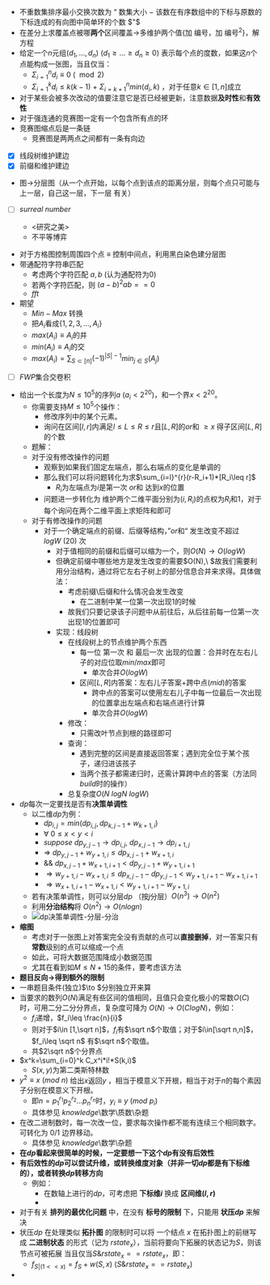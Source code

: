 * 不重数集排序最小交换次数为 $“$ 数集大小 $-$ 该数在有序数组中的下标与原数的下标连成的有向图中简单环的个数 $"$
* 在差分上求覆盖点被哪**两个**区间覆盖$\to$多维护两个值{加 编号，加 编号$^2$}，解方程
* 给定一个$n$元组$(d_1,...,d_n)\ (d_1\geq...\geq d_n\geq 0)$ 表示每个点的度数，如果这$n$个点能构成一张图，当且仅当：
  * $\Sigma_{i=1}^n d_i \equiv 0\ (\mod 2)$
  * $\Sigma_{i=1}^k d_i \leq k(k-1)\ +\ \Sigma_{i=k+1}^n min(d_i,k)$ ，对于任意$k\in[1,n]$成立
* 对于某些会被多次改动的值要注意它是否已经被更新，注意数据**及时性**和**有效性**
* 对于强连通的竞赛图一定有一个包含所有点的环
* 竞赛图缩点后是一条链
  * 竞赛图是两两点之间都有一条有向边
* [x] 线段树维护建边
* [x] 前缀和维护建边
* 图$\to$分层图（从一个点开始，以每个点到该点的距离分层，则每个点只可能与 上一层，自己这一层，下一层 有关）
* [ ] $surreal\ number$

  * <研究之美>
  * 不平等博弈
* 对于方格图控制周围四个点 $\equiv$ 控制中间点，利用黑白染色建分层图
* 带通配符字符串匹配
  * 考虑两个字符匹配 $a,b$ (认为通配符为0)
  * 若两个字符匹配，则 $(a-b)^2ab==0$
  * $fft$
* 期望
  * $Min-Max$ 转换
  * 把$A_i$看成$\{1,2,3,...,A_i\}$
  * $max(A_i)\equiv A_i$的并
  * $min(A_i)\equiv A_i$的交
  * $max(A_i)=\sum_{S\subset[n]}(-1)^{|S|-1}min_{j\in S}(A_j)$
* [ ] $FWP$集合交卷积
* 给出一个长度为$N\leq10^5$的序列$a\ (a_i<2^{20})$，和一个界$x<2^{20}$。
  * 你需要支持$M\leq10^5$个操作：
    * 修改序列中的某个元素。
    * 询问在区间$[l,r]$内满足$l\leq L\leq R\leq r$且$[L,R]$的$or$和 $\geq x$ 得子区间$[L,R]$的个数
  * 题解：
  * 对于没有修改操作的问题
    * 观察到如果我们固定左端点，那么右端点的变化是单调的
    * 那么我们可以将问题转化为求$\sum_{i=l}^{r}(r-R_i+1)*[R_i\leq r]$
      * $R_i$为左端点为$i$是第一次 $or$和 达到$x$的位置
    * 问题进一步转化为 维护两个二维平面分别为$(i,R_i)$的点权为$R_i$和$1$，对于每个询问在两个二维平面上求矩阵和即可
  * 对于有修改操作的问题
    * 对于一个确定端点的前缀、后缀等结构，”$or$和“ 发生改变不超过$logW\ (20)$ 次
      * 对于值相同的前缀和后缀可以缩为一个，则$O(N)\to O(logW)$
      * 但确定前缀中哪些地方是发生改变的需要$O(N),\ $故我们需要利用分治结构，通过将它左右子树上的部分信息合并来求得。具体做法：
        * 考虑前缀\后缀和什么情况会发生改变
          * 在二进制中某一位第一次出现$1$的时候
        * 故我们只要记录该子问题中从前往后，从后往前每一位第一次出现$1$的位置即可
      * 实现：线段树
        * 在线段树上的节点维护两个东西
          * 每一位 第一次 和 最后一次 出现的位置：合并时在左右儿子的对应位取$min/max$即可
            * 单次合并$O(logW)$
          * 区间$[L,R]$内答案：左右儿子答案$+$跨中点$(mid)$的答案
            * 跨中点的答案可以使用左右儿子中每一位最后一次出现的位置拿出左端点和右端点进行计算
            * 单次合并$O(logW)$
        * 修改：
          * 只需改叶节点到根的路径即可
        * 查询：
          * 遇到完整的区间是直接返回答案；遇到完全位于某个孩子，递归进该孩子
          * 当两个孩子都需递归时，还需计算跨中点的答案（方法同$build$时的操作）
        * 总复杂度$O(N\ logN\ logW)$
* $dp$每次一定要找是否有**决策单调性**
  * 以二维$dp$为例：
    * $dp_{i,j}=min(dp_{i,j},dp_{k,j-1}+w_{k+1,i})$
    * $\forall\ 0\leq x< y < i$
    * $suppose\ dp_{y,j-1}\to dp_{i,j},\ dp_{x,j-1}\to dp_{i+1,j}$
    * $\Rightarrow\ dp_{y,j-1}+w_{y+1,i}\leq dp_{x,j-1}+w_{x+1,i}$
    * $\&\&\ dp_{x,j-1}+w_{x+1,i+1}< dp_{y,j-1}+w_{y+1,i+1}$
    * $\Rightarrow w_{y+1,i}-w_{x+1,i}\leq dp_{x,j-1}-dp_{y,j-1}< w_{y+1,i+1}-w_{x+1,i+1}$
    * $\Rightarrow w_{x+1,i+1}-w_{x+1,i}< w_{y+1,i+1}-w_{y+1,i}$
  * 若有决策单调性，则可以分层$dp$ （按$j$分层）$O(n^3)\to O(n^2)$
  * 利用**分治结构**将 $O(n^2)\to O(nlogn)$
  * ![dp决策单调性-分层-分治](/Users/duanlingbo/Desktop/OI/knowledge/杂/dp决策单调性-分层-分治.png)
* **缩图** 
  * 考虑对于一张图上对答案完全没有贡献的点可以**直接删掉**，对一答案只有**常数**级别的点可以缩成一个点
  * 如此，可将大数据范围降成小数据范围
  * 尤其在看到如$M\leq N+15$的条件，要考虑该方法
* **题目反向$\to$得到额外的限制**
* 一串题目条件(独立)$\to $分别独立开来算
* 当要求的数列$O(N)$满足有些区间的值相同，且值只会变化极小的常数$O(C)$时，可用二分二分分界点，复杂度可降为 $O(N)\to O(ClogN)$，例如：
  * $f_i$递增，$f_i\leq \frac{n}{i}$
  * 则对于$i\in [1,\sqrt n]$，$f_i$有$\sqrt n$个取值；对于$i\in[\sqrt n,n]$，$f_i\leq \sqrt n$ 有$\sqrt n$个取值。
  * 共$2\sqrt n$个分界点
* $x^k=\sum_{i=0}^k C_x^i*i!*S(k,i)$
  * $S(x,y)$为第二类斯特林数
* $y^2\equiv x\ (mod\ n)$ 给出$x$返回$y$ ，相当于模意义下开根，相当于对于$n$的每个素因子分别在模意义下开根。
  * 即$n=p_1^{r_1}p_2^{r_2}...p_n^{r_n}$时，$y_i\equiv y\ (mod\ p_i)$
  * 具体参见 $knowledge$\数学\质数\杂题
* 在改二进制数时，每一次改一位，要求每次操作都不能有连续三个相同数字。可转化为 $0/1$ 边界移动。
  * 具体参见 $knowledge$\数学\杂题
* **在$dp$看起来很简单的时候，一定要想一下这个$dp$有没有后效性**
* **有后效性的$dp$可以尝试升维，或转换维度对象（并非一切$dp$都是有下标维的），或者转换$dp$转移方向**
  * 例如：
    * 在数轴上进行的$dp$，可考虑把 **下标维$i$**  换成 **区间维$(l,r)$**
    * 
* 对于有关 **排列的最优化问题** 中，在没有 **标号的限制** 下，只能用 **状压$dp$** 来解决
* 状压$dp$ 在处理类似 **拓扑图** 的限制时可以将 一个结点 $x$ 在拓扑图上的前继写成 **二进制状态** 的形式（记为 $rstate_x$），当前将要向下拓展的状态记为$S$，则该节点可被拓展 当且仅当$S\&rstate_x==rstate_x$，即：
  * $f_{S|(1<<x)}=f_S+w(S,x)\ (S\&rstate_x==rstate_x)$
* 
